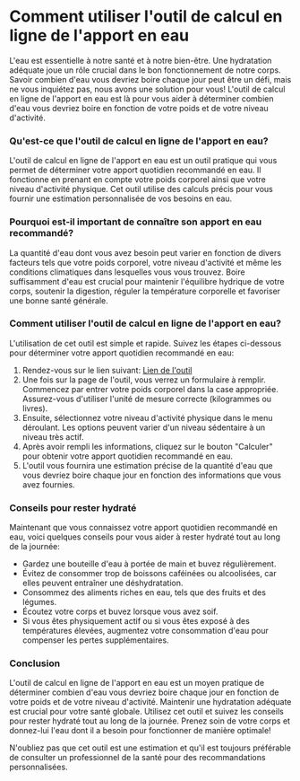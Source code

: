 Comment utiliser l'outil de calcul en ligne de l'apport en eau
==============================================================

L'eau est essentielle à notre santé et à notre bien-être. Une hydratation adéquate joue un rôle crucial dans le bon fonctionnement de notre corps. Savoir combien d'eau vous devriez boire chaque jour peut être un défi, mais ne vous inquiétez pas, nous avons une solution pour vous! L'outil de calcul en ligne de l'apport en eau est là pour vous aider à déterminer combien d'eau vous devriez boire en fonction de votre poids et de votre niveau d'activité.

### Qu'est-ce que l'outil de calcul en ligne de l'apport en eau?

L'outil de calcul en ligne de l'apport en eau est un outil pratique qui vous permet de déterminer votre apport quotidien recommandé en eau. Il fonctionne en prenant en compte votre poids corporel ainsi que votre niveau d'activité physique. Cet outil utilise des calculs précis pour vous fournir une estimation personnalisée de vos besoins en eau.

### Pourquoi est-il important de connaître son apport en eau recommandé?

La quantité d'eau dont vous avez besoin peut varier en fonction de divers facteurs tels que votre poids corporel, votre niveau d'activité et même les conditions climatiques dans lesquelles vous vous trouvez. Boire suffisamment d'eau est crucial pour maintenir l'équilibre hydrique de votre corps, soutenir la digestion, réguler la température corporelle et favoriser une bonne santé générale.

### Comment utiliser l'outil de calcul en ligne de l'apport en eau?

L'utilisation de cet outil est simple et rapide. Suivez les étapes ci-dessous pour déterminer votre apport quotidien recommandé en eau:

1. Rendez-vous sur le lien suivant: [Lien de l'outil](https://www.onlinecalculatorsfree.com/fr/fitness/water-intake-calculator.html)
2. Une fois sur la page de l'outil, vous verrez un formulaire à remplir. Commencez par entrer votre poids corporel dans la case appropriée. Assurez-vous d'utiliser l'unité de mesure correcte (kilogrammes ou livres).
3. Ensuite, sélectionnez votre niveau d'activité physique dans le menu déroulant. Les options peuvent varier d'un niveau sédentaire à un niveau très actif.
4. Après avoir rempli les informations, cliquez sur le bouton "Calculer" pour obtenir votre apport quotidien recommandé en eau.
5. L'outil vous fournira une estimation précise de la quantité d'eau que vous devriez boire chaque jour en fonction des informations que vous avez fournies.

### Conseils pour rester hydraté

Maintenant que vous connaissez votre apport quotidien recommandé en eau, voici quelques conseils pour vous aider à rester hydraté tout au long de la journée:

- Gardez une bouteille d'eau à portée de main et buvez régulièrement.
- Évitez de consommer trop de boissons caféinées ou alcoolisées, car elles peuvent entraîner une déshydratation.
- Consommez des aliments riches en eau, tels que des fruits et des légumes.
- Écoutez votre corps et buvez lorsque vous avez soif.
- Si vous êtes physiquement actif ou si vous êtes exposé à des températures élevées, augmentez votre consommation d'eau pour compenser les pertes supplémentaires.

### Conclusion

L'outil de calcul en ligne de l'apport en eau est un moyen pratique de déterminer combien d'eau vous devriez boire chaque jour en fonction de votre poids et de votre niveau d'activité. Maintenir une hydratation adéquate est crucial pour votre santé globale. Utilisez cet outil et suivez les conseils pour rester hydraté tout au long de la journée. Prenez soin de votre corps et donnez-lui l'eau dont il a besoin pour fonctionner de manière optimale!

N'oubliez pas que cet outil est une estimation et qu'il est toujours préférable de consulter un professionnel de la santé pour des recommandations personnalisées.